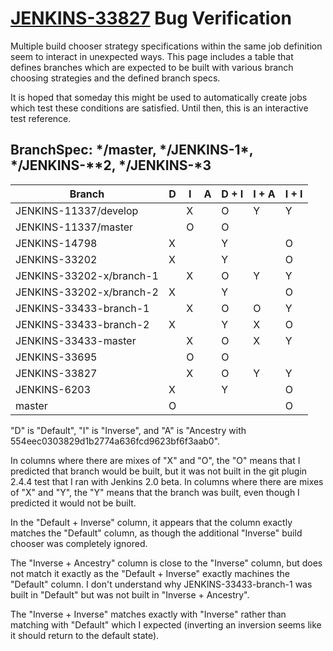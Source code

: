 # [JENKINS-33827](https://issues.jenkins-ci.org/browse/JENKINS-33827) Bug Verification

Multiple build chooser strategy specifications within the same job
definition seem to interact in unexpected ways.  This page includes a
table that defines branches which are expected to be built with
various branch choosing strategies and the defined branch specs.

It is hoped that someday this might be used to automatically create
jobs which test these conditions are satisfied.  Until then, this is an
interactive test reference.

## BranchSpec: \*/master, \*/JENKINS-1\*, \*/JENKINS-\*\*2, \*/JENKINS-\*3

| Branch                   | D | I | A | D + I | I + A | I + I |
|--------------------------|---|---|---|-------|-------|-------|
|    JENKINS-11337/develop |   | X |   |   O   |   Y   |   Y   |
|     JENKINS-11337/master |   | O |   |   O   |       |       |
|            JENKINS-14798 | X |   |   |   Y   |       |   O   |
|            JENKINS-33202 | X |   |   |   Y   |       |   O   |
| JENKINS-33202-x/branch-1 |   | X |   |   O   |   Y   |   Y   |
| JENKINS-33202-x/branch-2 | X |   |   |   Y   |       |   O   |
|   JENKINS-33433-branch-1 |   | X |   |   O   |   O   |   Y   |
|   JENKINS-33433-branch-2 | X |   |   |   Y   |   X   |   O   |
|     JENKINS-33433-master |   | X |   |   O   |   X   |   Y   |
|            JENKINS-33695 |   | O |   |   O   |       |       |
|            JENKINS-33827 |   | X |   |   O   |   Y   |   Y   |
|             JENKINS-6203 | X |   |   |   Y   |       |   O   |
|                   master | O |   |   |       |       |   O   |

"D" is "Default", "I" is "Inverse", and "A" is "Ancestry with 554eec0303829d1b2774a636fcd9623bf6f3aab0".

In columns where there are mixes of "X" and "O", the "O" means that I
predicted that branch would be built, but it was not built in the git
plugin 2.4.4 test that I ran with Jenkins 2.0 beta.  In columns where
there are mixes of "X" and "Y", the "Y" means that the branch was
built, even though I predicted it would not be built.

In the "Default + Inverse" column, it appears that the column exactly
matches the "Default" column, as though the additional "Inverse" build
chooser was completely ignored.

The "Inverse + Ancestry" column is close to the "Inverse" column, but
does not match it exactly as the "Default + Inverse" exactly machines
the "Default" column.  I don't understand why JENKINS-33433-branch-1
was built in "Default" but was not built in "Inverse + Ancestry".

The "Inverse + Inverse" matches exactly with "Inverse" rather than
matching with "Default" which I expected (inverting an inversion seems
like it should return to the default state).

